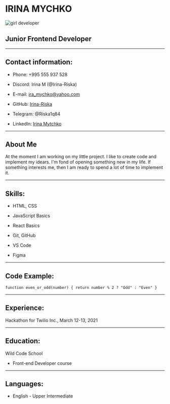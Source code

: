 
# **IRINA MYCHKO**

![girl developer](https://media-exp1.licdn.com/dms/image/C4E03AQHqBCKpV98MAQ/profile-displayphoto-shrink_100_100/0/1610442547984?e=1675296000&v=beta&t=8iPvZtKs2cKmA5b1ThnJOipmj1Zi2wQKM_UTYlQpr94 )

## Junior Frontend Developer

___

## **Contact information:**

* Phone: +995 555 937 528
* Discord: Irina M (@Irina-Riska)
* E-mail: [ira_mychko@yahoo.com](mailto:ira_mytchko@yahoo.com)
* GitHub: [Irina-Riska](https://github.com/Irina-Riska)
* Telegram: @Riska1q84

* LinkedIn: [Irina Mytchko](https://www.linkedin.com/in/ira-mytchko/)

___

## **About Me**

At the moment I am working on my little project. I like to create code and implement my idears. I'm fond of opening something new in my life. If something interests me, then I am ready to spend a lot of time to implement it.
___

## **Skills:**

* HTML, CSS

* JavaScript Basics

* React Basics

* Git, GitHub

* VS Code

* Figma

___

## **Code Example:**

`function even_or_odd(number) {
  return number % 2 ? "Odd" : "Even"
}`
___

## **Experience:**

Hackathon for Twilio Inc., March 12-13, 2021
___

## **Education:**

Wild Code School

* Front-end Developer course

___

## **Languages:**

* English - Upper Intermediate
